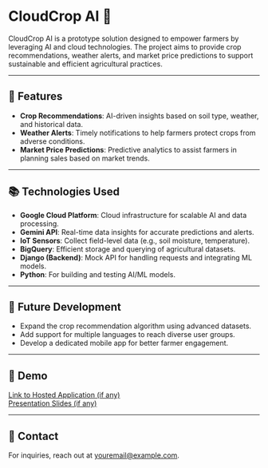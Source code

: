 # CloudCrop AI 🌱

CloudCrop AI is a prototype solution designed to empower farmers by leveraging AI and cloud technologies. The project aims to provide crop recommendations, weather alerts, and market price predictions to support sustainable and efficient agricultural practices.

---

## 🚀 Features
- **Crop Recommendations**: AI-driven insights based on soil type, weather, and historical data.
- **Weather Alerts**: Timely notifications to help farmers protect crops from adverse conditions.
- **Market Price Predictions**: Predictive analytics to assist farmers in planning sales based on market trends.

---

## 📚 Technologies Used
- **Google Cloud Platform**: Cloud infrastructure for scalable AI and data processing.
- **Gemini API**: Real-time data insights for accurate predictions and alerts.
- **IoT Sensors**: Collect field-level data (e.g., soil moisture, temperature).
- **BigQuery**: Efficient storage and querying of agricultural datasets.
- **Django (Backend)**: Mock API for handling requests and integrating ML models.
- **Python**: For building and testing AI/ML models.

---

## 🌟 Future Development
- Expand the crop recommendation algorithm using advanced datasets.
- Add support for multiple languages to reach diverse user groups.
- Develop a dedicated mobile app for better farmer engagement.

---

## 🔗 Demo
[Link to Hosted Application (if any)](https://your-app-link.com)  
[Presentation Slides (if any)](https://slides-link.com)

---

## 📧 Contact
For inquiries, reach out at [youremail@example.com](mailto:youremail@example.com).

